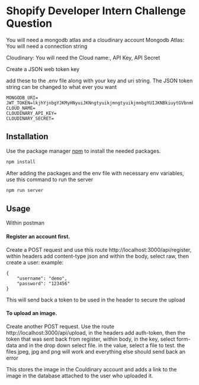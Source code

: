 # Shopify Developer Intern Challenge Question

You will need a mongodb atlas and a cloudinary account 
Mongodb Atlas: You will need a connection string

Cloudinary: You will need the Cloud name:, API Key, API Secret

Create a JSON web token key 

add these to the .env file along with your key and uri string. The JSON token string can be changed to what ever you want

```
MONGODB_URI=
JWT_TOKEN=lkjhYjnbgYJKMyHNyuiJKNngtyuikjmngtyuikjmnbgYUIJKNBkiuytGVbnmkUYGv
CLOUD_NAME=
CLOUDINARY_API_KEY=
CLOUDINARY_SECRET=

```

## Installation

Use the package manager [npm](https://www.npmjs.com/get-npm) to install the needed packages. 
```javascript
npm install
```

After adding the packages and the env file with necessary env variables, use this command to run the server 
```javascript
npm run server
```

## Usage
Within postman

#### Register an account first.
Create a POST request and use this route http://localhost:3000/api/register, within headers add content-type json and within the body, select raw, then create a user:
example:
```
{
    "username": "demo",
    "password": "123456"
}
```

This will send back a token to be used in the header to secure the upload

#### To upload an image. 

Create another POST request.
Use the route http://localhost:3000/api/upload, in the headers add auth-token, then the token that was sent back from register, 
within body,
    in the key, 
        select form-data and in the drop down select file. 
    in the value,
        select a file to test.
        the files jpeg, jpg and png will work and everything else should send back an error


This stores the image in the Couldinary account and adds a link to the image in the database attached to the user who uploaded it. 




